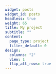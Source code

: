 ```yaml
---
widget: posts
widget_id: posts
headless: true
weight: 65
title: My project
subtitle: ""
content:
  page_type: project
  filter_default: 0
design:
  columns: "2"
  view: 1
  flip_alt_rows: true
---
```

